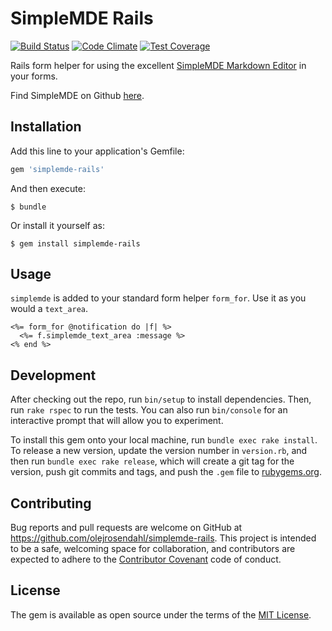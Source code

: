 [travis]: https://travis-ci.org/olejrosendahl/simplemde-rails
[codeclimate]: https://codeclimate.com/github/olejrosendahl/simplemde-rails
[coveralls]: https://coveralls.io/r/olejrosendahl/simplemde-rails

# SimpleMDE Rails

[![Build Status](https://travis-ci.org/olejrosendahl/simplemde-rails.svg?branch=master)][travis]
[![Code Climate](https://codeclimate.com/github/olejrosendahl/simplemde-rails/badges/gpa.svg)][codeclimate]
[![Test Coverage](http://img.shields.io/coveralls/olejrosendahl/simplemde-rails/master.svg)][coveralls]

Rails form helper for using the excellent [SimpleMDE Markdown
Editor](http://nextstepwebs.github.io/simplemde-markdown-editor/) in
your forms.

Find SimpleMDE on Github [here](https://github.com/NextStepWebs/simplemde-markdown-editor).

## Installation

Add this line to your application's Gemfile:

```ruby
gem 'simplemde-rails'
```

And then execute:

    $ bundle

Or install it yourself as:

    $ gem install simplemde-rails

## Usage

`simplemde` is added to your standard form helper `form_for`. Use it as
you would a `text_area`.

```erb
<%= form_for @notification do |f| %>
  <%= f.simplemde_text_area :message %>
<% end %>
```
## Development

After checking out the repo, run `bin/setup` to install dependencies. Then, run `rake rspec` to run the tests. You can also run `bin/console` for an interactive prompt that will allow you to experiment.

To install this gem onto your local machine, run `bundle exec rake install`. To release a new version, update the version number in `version.rb`, and then run `bundle exec rake release`, which will create a git tag for the version, push git commits and tags, and push the `.gem` file to [rubygems.org](https://rubygems.org).

## Contributing

Bug reports and pull requests are welcome on GitHub at https://github.com/olejrosendahl/simplemde-rails. This project is intended to be a safe, welcoming space for collaboration, and contributors are expected to adhere to the [Contributor Covenant](contributor-covenant.org) code of conduct.


## License

The gem is available as open source under the terms of the [MIT License](http://opensource.org/licenses/MIT).

